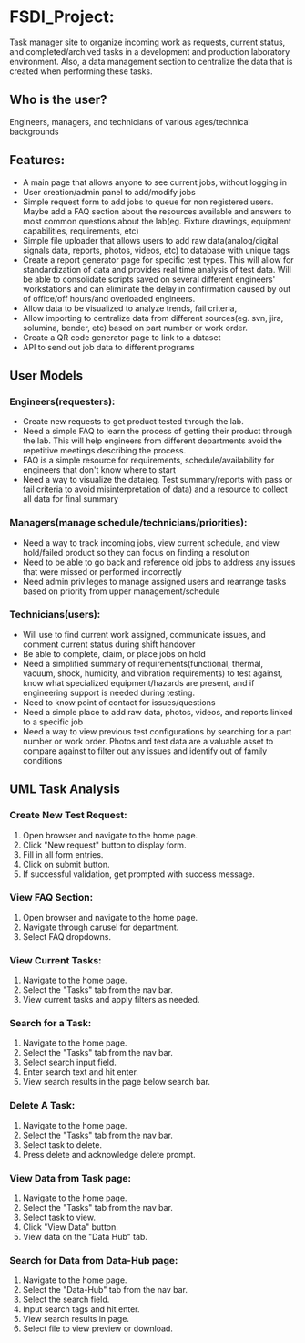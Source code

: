 # FSDI_Project: 
Task manager site to organize incoming work as requests, current status, and completed/archived tasks in a development and production laboratory environment. Also, a data management section to centralize the data that is created when performing these tasks.

## Who is the user?
Engineers, managers, and technicians of various ages/technical backgrounds
## Features:
- A main page that allows anyone to see current jobs, without logging in
- User creation/admin panel to add/modify jobs
- Simple request form to add jobs to queue for non registered users. Maybe add a FAQ section about the resources available and answers to most common questions about the lab(eg. Fixture drawings, equipment capabilities, requirements, etc)
- Simple file uploader that allows users to add raw data(analog/digital signals data, reports, photos, videos, etc) to database with unique tags
- Create a report generator page for specific test types. This will allow for standardization of data and provides real time analysis of test data. Will be able to consolidate scripts saved on several different engineers' workstations and can eliminate the delay in confirmation caused by out of office/off hours/and overloaded engineers.
- Allow data to be visualized to analyze trends, fail criteria, 
- Allow importing to centralize data from different sources(eg. svn, jira, solumina, bender, etc) based on part number or work order.
- Create a QR code generator page to link to a dataset
- API to send out job data to different programs

## User Models
### Engineers(requesters): 
- Create new requests to get product tested through the lab.
- Need a simple FAQ to learn the process of getting their product through the lab. This will help engineers from different departments avoid the repetitive meetings describing the process.
- FAQ is a simple resource for requirements, schedule/availability for engineers that don't know where to start
- Need a way to visualize the data(eg. Test summary/reports with pass or fail criteria to avoid misinterpretation of data) and a resource to collect all data for final summary
### Managers(manage schedule/technicians/priorities):
- Need a way to track incoming jobs, view current schedule, and view hold/failed product so they can focus on finding a resolution 
- Need to be able to go back and reference old jobs to address any issues that were missed or performed incorrectly
- Need admin privileges to manage assigned users and rearrange tasks based on priority from upper management/schedule
### Technicians(users):
- Will use to find current work assigned, communicate issues, and comment current status during shift handover
- Be able to complete, claim, or place jobs on hold
- Need a simplified summary of requirements(functional, thermal, vacuum, shock, humidity, and vibration requirements) to test against, know what specialized equipment/hazards are present, and if engineering support is needed during testing. 
- Need to know point of contact for issues/questions
- Need a simple place to add raw data, photos, videos, and reports linked to a specific job
- Need a way to view previous test configurations by searching for a part number or work order. Photos and test data are a valuable asset to compare against to filter out any issues and identify out of family conditions

## UML Task Analysis
### Create New Test Request:
1. Open browser and navigate to the home page. 
2. Click "New request" button to display form.
3. Fill in all form entries.
4. Click on submit button.
5. If successful validation, get prompted with success message.

### View FAQ Section:
1. Open browser and navigate to the home page.
2. Navigate through carusel for department.
3. Select FAQ dropdowns.

### View Current Tasks:
1. Navigate to the home page.
2. Select the "Tasks" tab from the nav bar.
3. View current tasks and apply filters as needed.

### Search for a Task:
1. Navigate to the home page.
2. Select the "Tasks" tab from the nav bar.
3. Select search input field.
4. Enter search text and hit enter.
5. View search results in the page below search bar.

### Delete A Task:
1. Navigate to the home page.
2. Select the "Tasks" tab from the nav bar.
3. Select task to delete.
4. Press delete and acknowledge delete prompt.

### View Data from Task page:
1. Navigate to the home page.
2. Select the "Tasks" tab from the nav bar.
3. Select task to view.
4. Click "View Data" button.
5. View data on the "Data Hub" tab.

### Search for Data from Data-Hub page:
1. Navigate to the home page.
2. Select the "Data-Hub" tab from the nav bar.
3. Select the search field.
4. Input search tags and hit enter.
5. View search results in page.
6. Select file to view preview or download.






